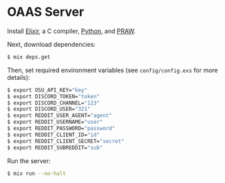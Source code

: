 # OAAS Server

Install [Elixir](https://elixir-lang.org), a C compiler, [Python](https://python.org), and [PRAW](https://github.com/praw-dev/praw).

Next, download dependencies:

```sh
$ mix deps.get
```

Then, set required environment variables (see `config/config.exs` for more details):

```sh
$ export OSU_API_KEY="key"
$ export DISCORD_TOKEN="token"
$ export DISCORD_CHANNEL="123"
$ export DISCORD_USER="321"
$ export REDDIT_USER_AGENT="agent"
$ export REDDIT_USERNAME="user"
$ export REDDIT_PASSWORD="password"
$ export REDDIT_CLIENT_ID="id"
$ export REDDIT_CLIENT_SECRET="secret"
$ export REDDIT_SUBREDDIT="sub"
```

Run the server:

```sh
$ mix run --no-halt
```
